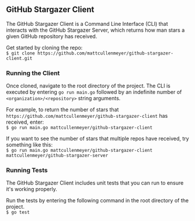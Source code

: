 ## GitHub Stargazer Client

The GitHub Stargazer Client is a Command Line Interface (CLI) that interacts with the GitHub Stargazer Server, which returns how man stars a given GitHub repository has received.  

Get started by cloning the repo:  
`$ git clone https://github.com/mattcullenmeyer/github-stargazer-client.git`  

### Running the Client

Once cloned, navigate to the root directory of the project. The CLI is executed by entering `go run main.go` followed by an indefinite number of `<organization>/<repository>` string arguments.   

For example, to return the number of stars that `https://github.com/mattcullenmeyer/github-stargazer-client` has received, enter:  
`$ go run main.go mattcullenmeyer/github-stargazer-client`  

If you want to see the number of stars that multiple repos have received, try something like this:  
`$ go run main.go mattcullenmeyer/github-stargazer-client mattcullenmeyer/github-stargazer-server` 

### Running Tests

The GitHub Stargazer Client includes unit tests that you can run to ensure it's working properly.  

Run the tests by entering the following command in the root directory of the project.  
`$ go test`
